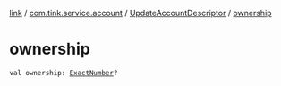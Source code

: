 [link](../../index.md) / [com.tink.service.account](../index.md) / [UpdateAccountDescriptor](index.md) / [ownership](./ownership.md)

# ownership

`val ownership: `[`ExactNumber`](../../com.tink.model.misc/-exact-number/index.md)`?`